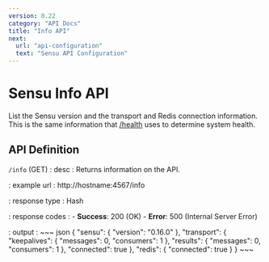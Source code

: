```yaml
---
version: 0.22
category: "API Docs"
title: "Info API"
next:
  url: "api-configuration"
  text: "Sensu API Configuration"
---
```


# Sensu Info API

List the Sensu version and the transport and Redis connection information. This is the same information that [/health](api-health) uses to determine system health.

## API Definition

`/info` (GET)
: desc
  : Returns information on the API.

: example url
  : http://hostname:4567/info

: response type
  : Hash

: response codes
  : - **Success**: 200 (OK)
    - **Error**: 500 (Internal Server Error)

: output
  : ~~~ json
    {
        "sensu": {
            "version": "0.16.0"
        },
        "transport": {
            "keepalives": {
                "messages": 0,
                "consumers": 1
            },
            "results": {
                "messages": 0,
                "consumers": 1
            },
            "connected": true
        },
        "redis": {
            "connected": true
        }
    }
    ~~~
